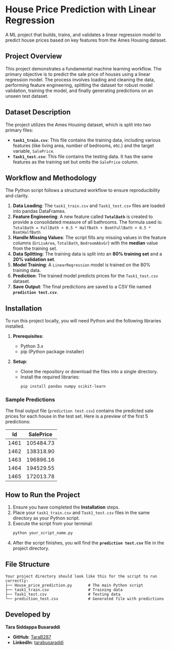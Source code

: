 # House Price Prediction with Linear Regression

A ML project that builds, trains, and validates a linear regression model to predict house prices based on key features from the Ames Housing dataset.

## Project Overview

This project demonstrates a fundamental machine learning workflow. The primary objective is to predict the sale price of houses using a linear regression model. The process involves loading and cleaning the data, performing feature engineering, splitting the dataset for robust model validation, training the model, and finally generating predictions on an unseen test dataset.

## Dataset Description

The project utilizes the Ames Housing dataset, which is split into two primary files:

* **`task1_train.csv`**: This file contains the training data, including various features (like living area, number of bedrooms, etc.) and the target variable, `SalePrice`.
* **`Task1_test.csv`**: This file contains the testing data. It has the same features as the training set but omits the `SalePrice` column.

## Workflow and Methodology

The Python script follows a structured workflow to ensure reproducibility and clarity.

1.  **Data Loading**: The `task1_train.csv` and `Task1_test.csv` files are loaded into pandas DataFrames.
2.  **Feature Engineering**: A new feature called **`TotalBath`** is created to provide a consolidated measure of all bathrooms. The formula used is:
    `TotalBath = FullBath + 0.5 * HalfBath + BsmtFullBath + 0.5 * BsmtHalfBath`
3.  **Handle Missing Values**: The script fills any missing values in the feature columns (`GrLivArea`, `TotalBath`, `BedroomAbvGr`) with the **median** value from the training set.
4.  **Data Splitting**: The training data is split into an **80% training set** and a **20% validation set**.
5.  **Model Training**: A `LinearRegression` model is trained on the 80% training data.
6.  **Prediction**: The trained model predicts prices for the `Task1_test.csv` dataset.
7.  **Save Output**: The final predictions are saved to a CSV file named **`prediction test.csv`**.

## Installation

To run this project locally, you will need Python and the following libraries installed.

1.  **Prerequisites**:
    * Python 3.x
    * pip (Python package installer)

2.  **Setup**:
    * Clone the repository or download the files into a single directory.
    * Install the required libraries:
        ```sh
        pip install pandas numpy scikit-learn
        ```

### Sample Predictions

The final output file (`prediction test.csv`) contains the predicted sale prices for each house in the test set. Here is a preview of the first 5 predictions:

| Id   | SalePrice     |
|------|---------------|
| 1461 | 105484.73    |
| 1462 | 138318.90    |
| 1463 | 196896.16    |
| 1464 | 194529.55    |
| 1465 | 172013.78    |


## How to Run the Project

1.  Ensure you have completed the **Installation** steps.
2.  Place your `task1_train.csv` and `Task1_test.csv` files in the same directory as your Python script.
3.  Execute the script from your terminal:
    ```sh
    python your_script_name.py
    ```
4.  After the script finishes, you will find the **`prediction test.csv`** file in the project directory.


## File Structure
```
Your project directory should look like this for the script to run correctly:
├── House_price_prediction.py       # The main Python script
├── task1_train.csv                 # Training data
├── Task1_test.csv                  # Testing data
└── prediction_test.csv             # Generated file with predictions
```

## Developed by

**Tara Siddappa Busaraddi**

* **GitHub**: [TaraB287](https://github.com/TaraB287)
* **LinkedIn**: [tarabusaraddi](https://www.linkedin.com/in/tarabusaraddi)

